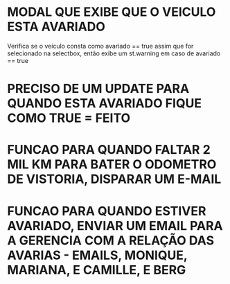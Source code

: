 
# MODAL QUE EXIBE QUE O VEICULO ESTA AVARIADO
Verifica se o veículo consta como avariado == true assim que for selecionado na selectbox, então exibe um st.warning em caso de avariado == true

# PRECISO DE UM UPDATE PARA QUANDO ESTA AVARIADO FIQUE COMO TRUE = FEITO

# FUNCAO PARA QUANDO FALTAR 2 MIL KM PARA BATER O ODOMETRO DE VISTORIA, DISPARAR UM E-MAIL

# FUNCAO PARA QUANDO ESTIVER AVARIADO, ENVIAR UM EMAIL PARA A GERENCIA COM A RELAÇÃO DAS AVARIAS - EMAILS, MONIQUE, MARIANA, E CAMILLE, E BERG